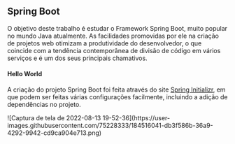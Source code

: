 <h2>Spring Boot</h2>
<p>O objetivo deste trabalho é estudar o Framework Spring Boot, muito popular no mundo Java atualmente. As facilidades promovidas por ele na criação de projetos web otimizam a produtividade do desenvolvedor, o que coincide com a tendência contemporânea de divisão de código em vários serviços e é um dos seus principais chamativos.</p>
<h4>Hello World</h4>
<p>
A criação do projeto Spring Boot foi feita através do site <a href="https://start.spring.io/">Spring Initializr</a>, em que podem ser feitas várias configurações facilmente, incluindo a adição de dependências no projeto.
</p>
![Captura de tela de 2022-08-13 19-52-36](https://user-images.githubusercontent.com/75228333/184516041-db3f586b-36a9-4292-9942-cd9ca904e713.png)
